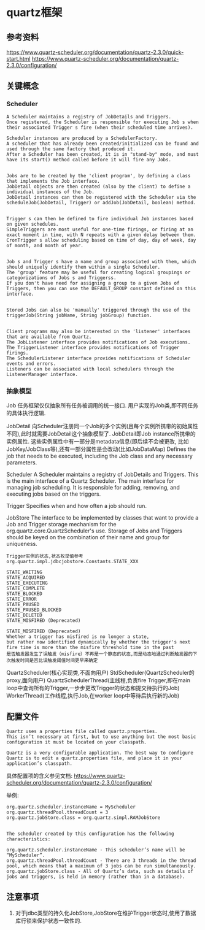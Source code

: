 # quartz框架

## 参考资料

https://www.quartz-scheduler.org/documentation/quartz-2.3.0/quick-start.html
https://www.quartz-scheduler.org/documentation/quartz-2.3.0/configuration/


## 关键概念

### Scheduler

```text
A Scheduler maintains a registry of JobDetails and Triggers. 
Once registered, the Scheduler is responsible for executing Job s when their associated Trigger s fire (when their scheduled time arrives).

Scheduler instances are produced by a SchedulerFactory.
A scheduler that has already been created/initialized can be found and used through the same factory that produced it. 
After a Scheduler has been created, it is in "stand-by" mode, and must have its start() method called before it will fire any Jobs.


Jobs are to be created by the 'client program', by defining a class that implements the Job interface.
JobDetail objects are then created (also by the client) to define a individual instances of the Job.
JobDetail instances can then be registered with the Scheduler via the scheduleJob(JobDetail, Trigger) or addJob(JobDetail, boolean) method.


Trigger s can then be defined to fire individual Job instances based on given schedules. 
SimpleTriggers are most useful for one-time firings, or firing at an exact moment in time, with N repeats with a given delay between them. 
CronTrigger s allow scheduling based on time of day, day of week, day of month, and month of year.


Job s and Trigger s have a name and group associated with them, which should uniquely identify them within a single Scheduler. 
The 'group' feature may be useful for creating logical groupings or categorizations of Jobs s and Triggerss. 
If you don't have need for assigning a group to a given Jobs of Triggers, then you can use the DEFAULT_GROUP constant defined on this interface.


Stored Jobs can also be 'manually' triggered through the use of the triggerJob(String jobName, String jobGroup) function.


Client programs may also be interested in the 'listener' interfaces that are available from Quartz. 
The JobListener interface provides notifications of Job executions. 
The TriggerListener interface provides notifications of Trigger firings. 
The SchedulerListener interface provides notifications of Scheduler events and errors. 
Listeners can be associated with local schedulers through the ListenerManager interface.
```

###  抽象模型

Job
任务框架仅仅抽象所有任务被调用的统一接口.
用户实现的Job类,即不同任务的具体执行逻辑.

JobDetail
向Scheduler注册同一个Job的多个实例(且每个实例所携带的初始属性不同),此时就需要JobDetail这个抽象模型了.
JobDetail即Job instance所携带的实例属性.
这些实例属性中有一部分是metadata信息(即后续不会被更改, 比如JobKey/JobClass等),还有一部分属性是会改动(比如JobDataMap)
Defines the job that needs to be executed, including the Job class and any necessary parameters.

Scheduler
A Scheduler maintains a registry of JobDetails and Triggers.
This is the main interface of a Quartz Scheduler.
The main interface for managing job scheduling. It is responsible for adding, removing, and executing jobs based on the triggers.

Trigger
Specifies when and how often a job should run.


JobStore
The interface to be implemented by classes that want to provide a Job and Trigger storage mechanism for the org.quartz.core.QuartzScheduler's use.
Storage of Jobs and Triggers should be keyed on the combination of their name and group for uniqueness.

```text
Trigger实例的状态,状态枚举值参考org.quartz.impl.jdbcjobstore.Constants.STATE_XXX

STATE_WAITING
STATE_ACQUIRED
STATE_EXECUTING
STATE_COMPLETE
STATE_BLOCKED
STATE_ERROR
STATE_PAUSED
STATE_PAUSED_BLOCKED
STATE_DELETED
STATE_MISFIRED (Deprecated)

STATE_MISFIRED (Deprecated)
Whether a trigger has misfired is no longer a state, 
but rather now identified dynamically by whether the trigger's next fire time is more than the misfire threshold time in the past
是否触发器发生了误触发（misfire）不再是一个静态的状态,而是动态地通过判断触发器的下次触发时间是否比误触发阈值时间更早来确定
```


QuartzScheduler(核心实现类,不面向用户)
StdScheduler(QuartzScheduler的proxy,面向用户)
QuartzSchedulerThread(主线程,负责fire Trigger,即在main loop中查询所有的Trigger,一步步更改Trigger的状态和提交待执行的Job)
WorkerThread(工作线程,执行Job,在worker loop中等待后执行新的Job)





## 配置文件

```text
Quartz uses a properties file called quartz.properties. 
This isn’t necessary at first, but to use anything but the most basic configuration it must be located on your classpath.

Quartz is a very configurable application. The best way to configure Quartz is to edit a quartz.properties file, and place it in your application’s classpath.
```

具体配置项的含义参见文档: https://www.quartz-scheduler.org/documentation/quartz-2.3.0/configuration/

举例:
```text
org.quartz.scheduler.instanceName = MyScheduler
org.quartz.threadPool.threadCount = 3
org.quartz.jobStore.class = org.quartz.simpl.RAMJobStore


The scheduler created by this configuration has the following characteristics:

org.quartz.scheduler.instanceName - This scheduler’s name will be “MyScheduler”.
org.quartz.threadPool.threadCount - There are 3 threads in the thread pool, which means that a maximum of 3 jobs can be run simultaneously.
org.quartz.jobStore.class - All of Quartz’s data, such as details of jobs and triggers, is held in memory (rather than in a database).
```




## 注意事项
1. 对于jdbc类型的持久化JobStore,JobStore在维护Trigger状态时,使用了数据库行锁来保护状态一致性的.
